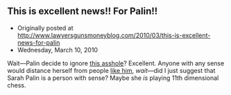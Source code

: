 ## This is excellent news!! For Palin!!

 * Originally posted at http://www.lawyersgunsmoneyblog.com/2010/03/this-is-excellent-news-for-palin
 * Wednesday, March 10, 2010

Wait—Palin decide to ignore [this asshole](http://acephalous.typepad.com/acephalous/2008/09/how-to-be-an-as.html)?   Excellent.  Anyone with any sense would distance herself from people [like him](http://acephalous.typepad.com/acephalous/2009/09/listen-closely-to-outrage-manufactured-over-an-utterly-innocuous-nea-conference-call-and-you-can-almost-hear-pat-buchanan-re.html), _wait_—did I just suggest that Sarah Palin is a person with sense?  Maybe she _is_ playing 11th dimensional chess.